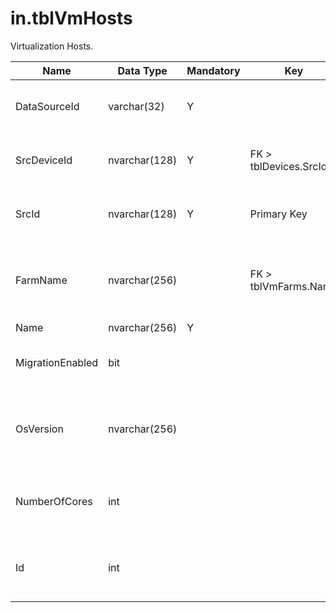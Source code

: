 # in.tblVmHosts

Virtualization Hosts.​

| Name             | Data Type     | Mandatory | Key                   | Comment                                                   |
|------------------|---------------|-----------|-----------------------|-----------------------------------------------------------|
| DataSour​​ceId     | varchar(32)   | Y         |                       | Unique ID of the source of this record.​                   |
| SrcDeviceId      | nvarchar(128) | Y         | FK > tblDevices.SrcId | Device this virtualization host is installed on.          |
| ​SrcId            | ​nvarchar(128) | Y         | Primary Key​           | Unique ID of this host in its resp. data source.​​          |
| FarmName         | nvarchar(256) |           | FK > tblVmFarms&#46;Name  | Name of the farm or cluster​ this host belongs to, if any. |
| Name             | nvarchar(256) | Y​​​         |                       |                                                           |
| MigrationEnabled | bit           |           |                       | True if Migration is enabled on this host.                |
| OsVersion        | nvarchar(256) |           |                       | Version of the Operating System installed on this host.   |
| NumberOfCores    | int           |           |                       | Total number of CPU cores installed in this host.         |
| Id               | int           |           |                       | Generated during import. Leave empty.                     |